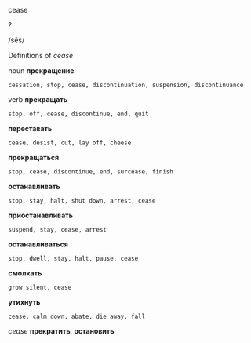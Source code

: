 cease

?

/sēs/

Definitions of _cease_

noun
**прекращение**

    cessation, stop, cease, discontinuation, suspension, discontinuance

verb
**прекращать**

    stop, off, cease, discontinue, end, quit
**переставать**

    cease, desist, cut, lay off, cheese
**прекращаться**

    stop, cease, discontinue, end, surcease, finish
**останавливать**

    stop, stay, halt, shut down, arrest, cease
**приостанавливать**

    suspend, stay, cease, arrest
**останавливаться**

    stop, dwell, stay, halt, pause, cease
**смолкать**

    grow silent, cease
**утихнуть**

    cease, calm down, abate, die away, fall

_cease_
**прекратить**, **остановить**